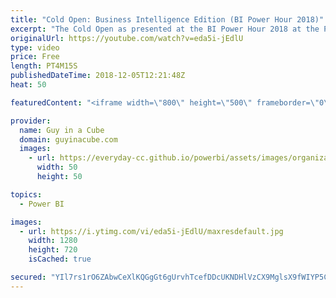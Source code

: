 ```yaml
---
title: "Cold Open: Business Intelligence Edition (BI Power Hour 2018)"
excerpt: "The Cold Open as presented at the BI Power Hour 2018 at the PASS Summit. This was the intro to the BI Power Hour session. Fun fact, the Cold Open originally wasn't going to be in the Power Hour and came together 2 days before PASS Summit 2018. That's how the BI Power Hour rolls.  Special thanks to Matthew"
originalUrl: https://youtube.com/watch?v=eda5i-jEdlU
type: video
price: Free
length: PT4M15S
publishedDateTime: 2018-12-05T12:21:48Z
heat: 50

featuredContent: "<iframe width=\"800\" height=\"500\" frameborder=\"0\" src=\"https://www.youtube.com/embed/eda5i-jEdlU\" allow=\"accelerometer; autoplay; encrypted-media; gyroscope; picture-in-picture\" allowfullscreen></iframe>"

provider:
  name: Guy in a Cube
  domain: guyinacube.com
  images:
    - url: https://everyday-cc.github.io/powerbi/assets/images/organizations/guyinacube.com-50x50.jpg
      width: 50
      height: 50

topics:
  - Power BI

images:
  - url: https://i.ytimg.com/vi/eda5i-jEdlU/maxresdefault.jpg
    width: 1280
    height: 720
    isCached: true

secured: "YIl7rs1rO6ZAbwCeXlKQGgGt6gUrvhTcefDDcUKNDHlVzCX9MglsX9fWIYP5CCjzh/0aVcfx9DZ5bkGVHwrUTaSOKjC1gBH4k1rlq0jWD7KD+n3hzcCyttizWMxsqF173PWA9aX0kg9tKDrp7eTQ9h1xoYydowtDqpEqtP1ObbPjQVcwk5NsdHStdgRSo3N5FfVmr/nMk8G/tvjC334fA60tJB1fxvZwt/7ET4S6lvbO105vop+kOHojdmGLVEjDomymkCF+AhvSE9uARCPvk7KNb1M3FHbiVdz21mwRZJw4uNHcwhSpX5hMWDbHrnW2zwaLqfOFzCdoXdGN9Ayo8PSBMugKMTXgLzhcuGhrc2Ku+GZ0Cn8QzuxwOS3GH/0J4a52pgz9i9lhIihvPfBcFB3tGhVZaks3CuUsrA4j3/E=;+jUcHUpsx8IoNmbMHMMmcg=="
---
```


